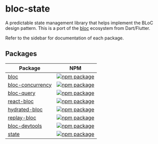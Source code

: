 # bloc-state

A predictable state management library that helps implement the BLoC design pattern. This is a port of the [bloc](https://github.com/felangel/bloc) ecosystem from Dart/Flutter.  

Refer to the sidebar for documentation of each package.

## Packages

| Package                                                                                    | NPM                                                                                                                  |
| ------------------------------------------------------------------------------------------ | -------------------------------------------------------------------------------------------------------------------- |
| [bloc](https://github.com/jacobtipp/bloc-state/tree/main/packages/bloc)                         | [![npm package](https://img.shields.io/npm/v/%40jacobtipp/bloc)](https://www.npmjs.com/package/@jacobtipp/bloc)                               |
| [bloc-concurrency](https://github.com/jacobtipp/bloc-state/tree/main/packages/bloc-concurrency) | [![npm package](https://img.shields.io/npm/v/%40jacobtipp/bloc-concurrency)](https://www.npmjs.com/package/@jacobtipp/bloc-concurrency)       |
| [bloc-query](https://github.com/jacobtipp/bloc-state/tree/main/packages/bloc-query) | [![npm package](https://img.shields.io/npm/v/%40jacobtipp/bloc-query)](https://www.npmjs.com/package/@jacobtipp/bloc-query)       |
| [react-bloc](https://github.com/jacobtipp/bloc-state/tree/main/packages/react-bloc)         | [![npm package](https://img.shields.io/npm/v/%40jacobtipp/react-bloc)](https://www.npmjs.com/package/@jacobtipp/react-bloc)               |
| [hydrated-bloc](https://github.com/jacobtipp/bloc-state/tree/main/packages/hydrated-bloc)       | [![npm package](https://img.shields.io/npm/v/%40jacobtipp/hydrated-bloc)](https://www.npmjs.com/package/@jacobtipp/hydrated-bloc)             |
| [replay-bloc](https://github.com/jacobtipp/bloc-state/tree/main/packages/replay-bloc)           | [![npm package](https://img.shields.io/npm/v/%40jacobtipp/replay-bloc)](https://www.npmjs.com/package/@jacobtipp/replay-bloc)                 |
| [bloc-devtools](https://github.com/jacobtipp/bloc-state/tree/main/packages/bloc-devtools)           | [![npm package](https://img.shields.io/npm/v/%40jacobtipp/bloc-devtools)](https://www.npmjs.com/package/@jacobtipp/bloc-devtools)                 |
| [state](https://github.com/jacobtipp/bloc-state/tree/main/packages/state)           | [![npm package](https://img.shields.io/npm/v/%40jacobtipp/state)](https://www.npmjs.com/package/@jacobtipp/state)                 |
